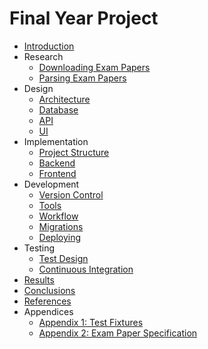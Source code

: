 # Final Year Project

* [Introduction](README.md)
* Research
    - [Downloading Exam Papers](research/downloading-papers.md)
    - [Parsing Exam Papers](research/parsing-papers.md)
* Design
    - [Architecture](design/architecture.md)
    - [Database](design/database.md)
    - [API](design/api.md)
    - [UI](design/ui.md)
* Implementation
    - [Project Structure](implementation/project-structure.md)
    - [Backend](implementation/backend.md)
    - [Frontend](implementation/frontend.md)
* Development
    - [Version Control](development/version-control.md)
    - [Tools](development/tools.md)
    - [Workflow](development/workflow.md)
    - [Migrations](development/migrations.md)
    - [Deploying](development/deploying.md)
* Testing
    - [Test Design](testing/test-design.md)
    - [Continuous Integration](testing/continuous-integration.md)
* [Results](results.md)
* [Conclusions](conclusions.md)
* [References](references.md)
* Appendices
    - [Appendix 1: Test Fixtures](appendices/Test-Fixtures.md)
    - [Appendix 2: Exam Paper Specification](appendices/Paper-specification.md)